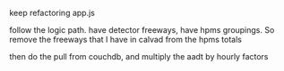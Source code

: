 keep refactoring app.js

follow the logic path.  have detector freeways, have hpms groupings.
So remove the freeways that I have in calvad from the hpms totals

then do the pull from couchdb, and multiply the aadt by hourly factors
